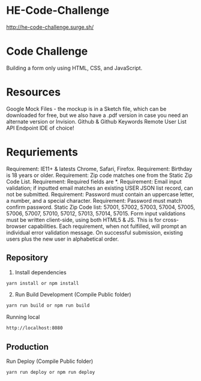 # HE-Code-Challenge

http://he-code-challenge.surge.sh/

# Code Challenge

Building a form only using HTML, CSS, and JavaScript.

# Resources

Google
Mock Files - the mockup is in a Sketch file, which can be downloaded for free, but we also have a .pdf version in case you need an alternate version or Invision.
Github & Github Keywords
Remote User List API Endpoint
IDE of choice!

# Requriements

Requirement: IE11+ & latests Chrome, Safari, Firefox.
Requirement: Birthday is 18 years or older.
Requirement: Zip code matches one from the Static Zip Code List.
Requirement: Required fields are \*.
Requirement: Email input validation; if inputted email matches an existing USER JSON list record, can not be submitted.
Requirement: Password must contain an uppercase letter, a number, and a special character.
Requirement: Password must match confirm password.
Static Zip Code list: 57001, 57002, 57003, 57004, 57005, 57006, 57007, 57010, 57012, 57013, 57014, 57015.
Form input validations must be written client-side, using both HTML5 & JS. This is for cross-browser capabilities.
Each requirement, when not fulfilled, will prompt an individual error validation message.
On successful submission, existing users plus the new user in alphabetical order.

## Repository

1. Install dependencies

```bash
yarn install or npm install
```

2. Run Build Development (Compile Public folder)

```bash
yarn run build or npm run build
```

Running local

```bash
http://localhost:8080
```

## Production

Run Deploy (Compile Public folder)

```bash
yarn run deploy or npm run deploy
```

